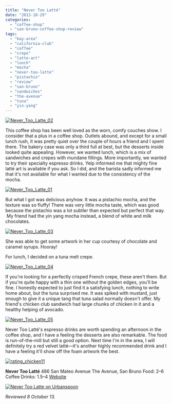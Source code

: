```yaml
---
title: "Never Too Latté"
date: "2013-10-29"
categories: 
  - "coffee-shop"
  - "san-bruno-coffee-shop-review"
tags: 
  - "bay-area"
  - "california-club"
  - "coffee"
  - "crepe"
  - "latte-art"
  - "lunch"
  - "mocha"
  - "never-too-latte"
  - "pistachio"
  - "review"
  - "san-bruno"
  - "sandwiches"
  - "the-avenue"
  - "tuna"
  - "yin-yang"
---
```


[![Never_Too_Latte_02](http://s3.amazonaws.com/thegourmez-wpmedia/2013/10/Never_Too_Latte_02.jpg)](http://www.thegourmez.com/2013/10/never-too-latte/never_too_latte_02/)

This coffee shop has been well loved as the worn, comfy couches show. I consider that a plus in a coffee shop. Outlets abound, and except for a small lunch rush, it was pretty quiet over the couple of hours a friend and I spent there. The bakery case was only a third full at best, but the desserts inside looked quite appealing. However, we wanted lunch, which is a mix of sandwiches and crepes with mundane fillings. More importantly, we wanted to try their specialty espresso drinks. Yelp informed me that mighty fine latté art is available if you ask. So I did, and the barista sadly informed me that it's not available for what I wanted due to the consistency of the mocha.

[![Never_Too_Latte_01](http://s3.amazonaws.com/thegourmez-wpmedia/2013/10/Never_Too_Latte_01.jpg)](http://www.thegourmez.com/2013/10/never-too-latte/never_too_latte_01/)

But what I got was delicious anyhow. It was a pistachio mocha, and the texture was so fluffy! There was very little mocha taste, which was good because the pistachio was a lot subtler than expected but perfect that way.  My friend had the yin yang mocha instead, a blend of white and milk chocolates.

[![Never_Too_Latte_03](http://s3.amazonaws.com/thegourmez-wpmedia/2013/10/Never_Too_Latte_03.jpg)](http://www.thegourmez.com/2013/10/never-too-latte/never_too_latte_03/)

She was able to get some artwork in her cup courtesy of chocolate and caramel syrups. Hooray!

For lunch, I decided on a tuna melt crepe.

[![Never_Too_Latte_04](http://s3.amazonaws.com/thegourmez-wpmedia/2013/10/Never_Too_Latte_04.jpg)](http://www.thegourmez.com/2013/10/never-too-latte/never_too_latte_04/)

If you're looking for a perfectly crisped French crepe, these aren't them. But if you're quite happy with a thin one without the golden edges, you'll be fine. I honestly expected to just find it a satisfying lunch, nothing to write home about, but the tuna surprised me. It was spiked with mustard, just enough to give it a unique tang that tuna salad normally doesn't offer. My friend's chicken club sandwich had large chunks of chicken in it and a healthy helping of avocado.

[![Never_Too_Latte_05](http://s3.amazonaws.com/thegourmez-wpmedia/2013/10/Never_Too_Latte_05.jpg)](http://www.thegourmez.com/2013/10/never-too-latte/never_too_latte_05/)

Never Too Latté's espresso drinks are worth spending an afternoon in the coffee shop, and I have a feeling the desserts are also remarkable. The food is run-of-the-mill but still a good option. Next time I'm in the area, I will definitely try a red velvet latté—it's another highly recommended drink and I have a feeling it'll show off the foam artwork the best.

[![rating_chicken11](http://s3.amazonaws.com/thegourmez-wpmedia/2009/02/rating_chicken11.gif)](http://www.thegourmez.com/2009/02/barten-guestier-private-selection-merlot-2006/rating_chicken11/)

**Never Too Latté** 486 San Mateo Avenue The Avenue, San Bruno Food: $2–$6 Coffee Drinks: $1.5–$4 [Website](http://www.nevertoolatte.net/)

[![Never Too Latte on Urbanspoon](http://www.urbanspoon.com/b/link/88091/minilink.gif)](http://www.urbanspoon.com/r/6/88091/restaurant/Never-Too-Latte-San-Bruno)

_Reviewed 8 October 13._
